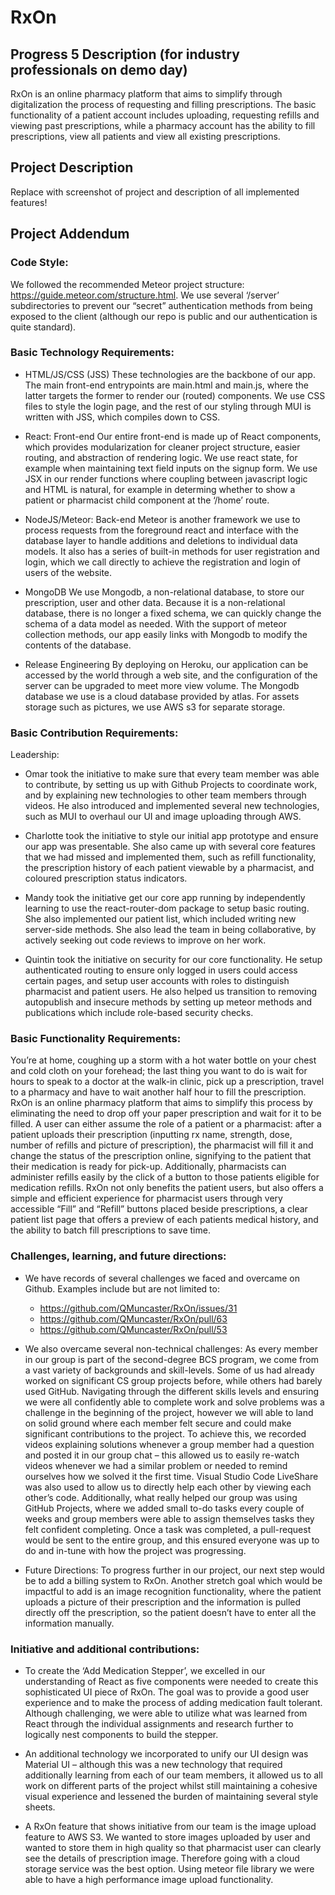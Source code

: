 # RxOn

## Progress 5 Description (for industry professionals on demo day)

RxOn is an online pharmacy platform that aims to simplify through digitalization the process of requesting and filling prescriptions. The basic functionality of a patient account includes uploading, requesting refills and viewing past prescriptions, while a pharmacy account has the ability to fill prescriptions, view all patients and view all existing prescriptions.

## Project Description

Replace with screenshot of project and description of all implemented features!


## Project Addendum

### Code Style:

We followed the recommended Meteor project structure:
https://guide.meteor.com/structure.html.
We use several ‘/server’ subdirectories to prevent our “secret” authentication methods from being exposed to the client (although our repo is public and our authentication is quite standard).

### Basic Technology Requirements: 
 
- HTML/JS/CSS (JSS)
These technologies are the backbone of our app. The main front-end entrypoints are main.html and main.js, where the latter targets the former to render our (routed) components. We use CSS files to style the login page, and the rest of our styling through MUI is written with JSS, which compiles down to CSS.

- React: Front-end
Our entire front-end is made up of React components, which provides modularization for cleaner project structure, easier routing, and abstraction of rendering logic. We use react state, for example when maintaining text field inputs on the signup form. We use JSX in our render functions where coupling between javascript logic and HTML is natural, for example in determing whether to show a patient or pharmacist child component at the ‘/home’ route.

- NodeJS/Meteor: Back-end
Meteor is another framework we use to process requests from the foreground react and interface with the database layer to handle additions and deletions to individual data models. It also has a series of built-in methods for user registration and login, which we call directly to achieve the registration and login of users of the website. 

- MongoDB
We use Mongodb, a non-relational database, to store our prescription, user and other data. Because it is a non-relational database, there is no longer a fixed schema, we can quickly change the schema of a data model as needed. With the support of meteor collection methods, our app easily links with Mongodb to modify the contents of the database. 

- Release Engineering
By deploying on Heroku, our application can be accessed by the world through a web site, and the configuration of the server can be upgraded to meet more view volume. The Mongodb database we use is a cloud database provided by atlas. For assets storage such as pictures, we use AWS s3 for separate storage.

### Basic Contribution Requirements: 
 
Leadership:
- Omar took the initiative to make sure that every team member was able to contribute, by setting us up with Github Projects to coordinate work, and by explaining new technologies to other team members through videos. He also introduced and implemented several new technologies,  such as MUI to overhaul our UI and image uploading through AWS.

- Charlotte took the initiative to style our initial app prototype and ensure our app was presentable. She also came up with several core features that we had missed and implemented them, such as refill functionality, the prescription history of each patient viewable by a pharmacist, and coloured prescription status indicators.

- Mandy took the initiative get our core app running by independently learning to use the react-router-dom package to setup basic routing. She also implemented our patient list, which included writing new server-side methods. She also lead the team in being collaborative, by actively seeking out code reviews to improve on her work. 

- Quintin took the initiative on security for our core functionality. He setup authenticated routing to ensure only logged in users could access certain pages, and setup user accounts with roles to distinguish pharmacist and patient users. He also helped us transition to removing autopublish and insecure methods by setting up meteor methods and publications which include role-based security checks.


### Basic Functionality Requirements: 

You’re at home, coughing up a storm with a hot water bottle on your chest and cold cloth on your forehead; the last thing you want to do is wait for hours to speak to a doctor at the walk-in clinic, pick up a prescription, travel to a pharmacy and have to wait another half hour to fill the prescription. RxOn is an online pharmacy platform that aims to simplify this process by eliminating the need to drop off your paper prescription and wait for it to be filled. A user can either assume the role of a patient or a pharmacist: after a patient uploads their prescription (inputting rx name, strength, dose, number of refills and picture of prescription), the pharmacist will fill it and change the status of the prescription online, signifying to the patient that their medication is ready for pick-up. Additionally, pharmacists can administer refills easily by the click of a button to those patients eligible for medication refills. RxOn not only benefits the patient users, but also offers a simple and efficient experience for pharmacist users through very accessible “Fill” and “Refill” buttons placed beside prescriptions, a clear patient list page that offers a preview of each patients medical history, and the ability to batch fill prescriptions to save time.


### Challenges, learning, and future directions:

- We have records of several challenges we faced and overcame on Github. Examples include but are not limited to:
    * https://github.com/QMuncaster/RxOn/issues/31
    * https://github.com/QMuncaster/RxOn/pull/63
    * https://github.com/QMuncaster/RxOn/pull/53

- We also overcame several non-technical challenges:
As every member in our group is part of the second-degree BCS program, we come from a vast variety of backgrounds and skill-levels. Some of us had already worked on significant CS group projects before, while others had barely used GitHub. Navigating through the different skills levels and ensuring we were all confidently able to complete work and solve problems was a challenge in the beginning of the project, however we will able to land on solid ground where each member felt secure and could make significant contributions to the project. To achieve this, we recorded videos explaining solutions whenever a group member had a question and posted it in our group chat – this allowed us to easily re-watch videos whenever we had a similar problem or needed to remind ourselves how we solved it the first time. Visual Studio Code LiveShare was also used to allow us to directly help each other by viewing each other’s code. Additionally, what really helped our group was using GitHub Projects, where we added small to-do tasks every couple of weeks and group members were able to assign themselves tasks they felt confident completing. Once a task was completed, a pull-request would be sent to the entire group, and this ensured everyone was up to do and in-tune with how the project was progressing. 

- Future Directions:
To progress further in our project, our next step would be to add a billing system to RxOn. Another stretch goal which would be impactful to add is an image recognition functionality, where the patient uploads a picture of their prescription and the information is pulled directly off the prescription, so the patient doesn’t have to enter all the information manually.


### Initiative and additional contributions: 

- To create the ‘Add Medication Stepper’, we excelled in our understanding of React as five components were needed to create this sophisticated UI piece of RxOn. The goal was to provide a good user experience and to make the process of adding medication fault tolerant. Although challenging, we were able to utilize what was learned from React through the individual assignments and research further to logically nest components to build the stepper.

- An additional technology we incorporated to unify our UI design was Material UI – although this was a new technology that required additionally learning from each of our team members, it allowed us to all work on different parts of the project whilst still maintaining a cohesive visual experience and lessened the burden of maintaining several style sheets.

- A RxOn feature that shows initiative from our team is the image upload feature to AWS S3. We wanted to store images uploaded by user and wanted to store them in high quality so that pharmacist user can clearly see the details of prescription image. Therefore going with a cloud storage service was the best option. Using meteor file library we were able to have a high performance image upload functionality. 
